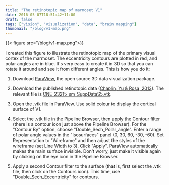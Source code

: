 ```yaml
---
title: "The retinotopic map of marmoset V1"
date: 2016-05-07T18:51:42+11:00
draft: false
tags: ["vision", "visualization", "data", "brain mapping"]
thumbnail: "/blog/v1-map.png"
---
```


{{< figure src="/blog/v1-map.png">}}


I created this figure to illustrate the retinotopic map of the primary visual cortex of the marmoset. The eccentricity contours are plotted in red, and polar angles are in blue. It's very easy to create it in 3D so that you can rotate it around and see it from different angles. This is how you do it:

1. Download [ParaView](https://www.paraview.org), the open source 3D data visualization package.

2. Download the published retinotopic data ([Chaplin, Yu & Rosa, 2013](http://onlinelibrary.wiley.com/doi/10.1002/cne.23215/abstract;jsessionid=785ECD35494A9B810E6AC757C05C4452.f04t02)).  The relevant file is [CNE_23215_sm_SuppDataS5.vtk](http://onlinelibrary.wiley.com/store/10.1002/cne.23215/asset/supinfo/CNE_23215_sm_SuppDataS5.vtk?v=1&s=a3f4021122cf3fe8ad659b7c008a427e2c027a5f).

3. Open the .vtk file in ParaView. Use solid colour to display the cortical surface of V1.

4. Select the .vtk file in the Pipeline Browser, then apply the Contour filter (there is a contour icon just above the Pipeline Browser). For the "Contour By" option, choose "Double_Sech_Polar_angle". Enter a range of polar angle values in the "Isosurfaces" panel (0, 30, 60, -30, -60). Set Representation to "Wireframe" and then adjust the styles of the wireframe (set Line Width to 3). Click "Apply". ParaView automatically makes the main surface invisible. Don't worry, just make it visible again by clicking on the eye icon in the Pipeline Browser.

5. Apply a second Contour filter to the surface (that is, first select the .vtk file, then click on the Contours icon). This time, use "Double_Sech_Eccentricity" for contours.
